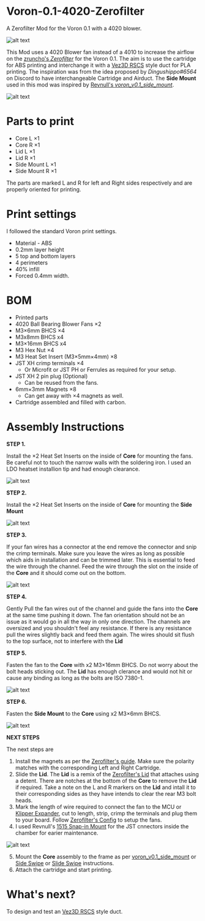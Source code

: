 # Voron-0.1-4020-Zerofilter
A Zerofilter Mod for the Voron 0.1 with a 4020 blower.

![alt text](https://github.com/rajkumar-babu/Voron-0.1-4020-ZeroFilter/blob/e1f435a952324c38f755d1abcc187144a1ed066e/Images/1.JPG)

This Mod uses a 4020 Blower fan instead of a 4010 to increase the airflow on the [zruncho's *Zerofilter*](https://github.com/zruncho3d/zerofilter) for the Voron 0.1. The aim is to use the cartridge for ABS printing and interchange it with a [Vez3D RSCS](https://github.com/VzBoT3D/VzBoT-Vz235/tree/main/Assemblies%20%26%20STL/RSCS) style duct for PLA printing. The inspiration was from the idea proposed by *Dingushippo#6564* on Discord to have interchangeable Cartridge and Airduct. The **Side Mount** used in this mod was inspired by [Revnull's *voron_v0.1_side_mount*](https://github.com/revnull-src/zerofilter/tree/main/Mods/revnull/voron_v0.1_side_mount).

![alt text](https://github.com/rajkumar-babu/Voron-0.1-4020-ZeroFilter/blob/e1f435a952324c38f755d1abcc187144a1ed066e/Images/2.JPG)

# Parts to print
  * Core L ×1
  * Core R ×1
  * Lid L ×1
  * Lid R ×1
  * Side Mount L ×1
  * Side Mount R ×1

The parts are marked L and R for left and Right sides respectively and are properly oriented for printing.
  
# Print settings
  I followed the standard Voron print settings.
  * Material - ABS
  * 0.2mm layer height
  * 5 top and bottom layers
  * 4 perimeters
  * 40% infill
  * Forced 0.4mm width.

# BOM
  * Printed parts
  * 4020 Ball Bearing Blower Fans ×2
  * M3×6mm BHCS ×4
  * M3x8mm BHCS x4
  * M3×16mm BHCS x4
  * M3 Hex Nut ×4
  * M3 Heat Set Insert (M3×5mm×4mm) ×8
  * JST XH crimp terminals ×4
    * Or Microfit or JST PH or Ferrules as required for your setup.
  * JST XH 2 pin plug (Optional)
    * Can be reused from the fans.
  * 6mm×3mm Magnets ×8
    * Can get away with ×4 magnets as well.
  * Cartridge assembled and filled with carbon.
  
# Assembly Instructions

**STEP 1.**

Install the ×2 Heat Set Inserts on the inside of **Core** for mounting the fans. Be careful not to touch the narrow walls with the soldering iron. I used an LDO heatset installion tip and had enough clearance.

![alt text](https://github.com/rajkumar-babu/Voron-0.1-4020-ZeroFilter/blob/dddc9d44d550b78706ab978cbaf0d6411d78a5fb/Images/3.JPG)

**STEP 2.**

Install the ×2 Heat Set Inserts on the inside of **Core** for mounting the **Side Mount**

![alt text](https://github.com/rajkumar-babu/Voron-0.1-4020-ZeroFilter/blob/dddc9d44d550b78706ab978cbaf0d6411d78a5fb/Images/4.JPG)

**STEP 3.**

If your fan wires has a connector at the end remove the connector and snip the crimp terminals. Make sure you leave the wires as long as possible which aids in installation and can be trimmed later. This is essential to feed the wire through the channel.
Feed the wire through the slot on the inside of the **Core** and it should come out on the bottom.

![alt text](https://github.com/rajkumar-babu/Voron-0.1-4020-ZeroFilter/blob/dddc9d44d550b78706ab978cbaf0d6411d78a5fb/Images/5.JPG)

**STEP 4.**

Gently Pull the fan wires out of the channel and guide the fans into the **Core** at the same time pushing it down. The fan orientation should not be an issue as it would go in all the way in only one direction. The channels are oversized and you shouldn't feel any resistance. If there is any resistance pull the wires slightly back and feed them again. The wires should sit flush to the top surface, not to interfere with the **Lid**

**STEP 5.**

Fasten the fan to the **Core** with x2 M3×16mm BHCS. Do not worry about the bolt heads sticking out. The **Lid** has enough clerance and would not hit or cause any binding as long as the bolts are ISO 7380-1. 

![alt text](https://github.com/rajkumar-babu/Voron-0.1-4020-ZeroFilter/blob/dddc9d44d550b78706ab978cbaf0d6411d78a5fb/Images/7.JPG)

**STEP 6.**

Fasten the **Side Mount** to the **Core** using x2 M3×6mm BHCS.

![alt text](https://github.com/rajkumar-babu/Voron-0.1-4020-ZeroFilter/blob/e1f435a952324c38f755d1abcc187144a1ed066e/Images/8.JPG)

**NEXT STEPS**

The next steps are
1. Install the magnets as per the [Zerofilter's guide](https://github.com/zruncho3d/zerofilter#assembly-instructions). Make sure the polarity matches with the corresponding Left and Right Cartridge.
2. Slide the **Lid**. The **Lid** is a remix of the [Zerofilter's Lid](https://github.com/zruncho3d/zerofilter#design-details) that attaches using a detent. There are notches at the bottom of the **Core** to remove the **Lid** if required. Take a note on the L and R markers on the **Lid** and intall it to their corresponding sides as they have intends to clear the rear M3 bolt heads.
3. Mark the length of wire required to connect the fan to the MCU or [Klipper Expander](https://github.com/VoronDesign/Voron-Hardware/tree/master/Klipper_Expander), cut to length, strip, crimp the terminals and plug them to your board. Follow [Zerofilter's Config](https://github.com/revnull-src/zerofilter#software-config) to setup the fans.
4. I used Revnull's [1515 Snap-in Mount](https://www.printables.com/model/163116-2-pin-jst-hx-1515-snap-in-mount) for the JST cnnectors inside the chamber for earier maintenance.

![alt text](https://github.com/rajkumar-babu/Voron-0.1-4020-ZeroFilter/blob/e1f435a952324c38f755d1abcc187144a1ed066e/Images/9.JPG)

5. Mount the **Core** assembly to the frame as per [voron_v0.1_side_mount](https://github.com/revnull-src/zerofilter/tree/main/Mods/revnull/voron_v0.1_side_mount) or [Side Swipe](https://github.com/oldfar-t/Side-Swipe-Magnetic-Probe) or [Slide Swipe](https://github.com/chestwood96/SlideSwipe) instructions.
5. Attach the cartridge and start printing.

# What's next?

To design and test an [Vez3D RSCS](https://github.com/VzBoT3D/VzBoT-Vz235/tree/main/Assemblies%20%26%20STL/RSCS) style duct.
